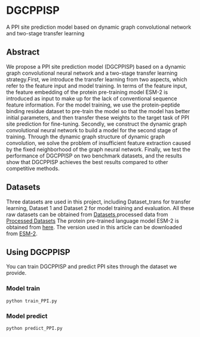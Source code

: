# DGCPPISP
  A PPI site prediction model based on dynamic graph convolutional network and two-stage transfer learning
## Abstract
  We propose a PPI site prediction model (DGCPPISP) based on a dynamic graph convolutional neural network and a two-stage transfer learning strategy.First, we introduce the transfer learning from two aspects, which refer to the feature input and model training. In terms of the feature input, the feature embedding of the protein pre-training model ESM-2 is introduced as input to make up for the lack of conventional sequence feature information. For the model training, we use the protein-peptide binding residue dataset to pre-train the model so that the model has better initial parameters, and then transfer these weights to the target task of PPI site prediction for fine-tuning. Secondly, we construct the dynamic graph convolutional neural network to build a model for the second stage of training. Through the dynamic graph structure of dynamic graph convolution, we solve the problem of insufficient feature extraction caused by the fixed neighborhood of the graph neural network. Finally, we test the performance of DGCPPISP on two benchmark datasets, and the results show that DGCPPISP achieves the best results compared to other competitive methods. 
## Datasets
  Three datasets are used in this project, including Dataset_trans for transfer learning, Dataset 1 and Dataset 2 for model training and evaluation. All these raw datasets can be obtained from [Datasets](https://github.com/CSUBioGroup/DeepPPISP),processed data from [Processed Datasets](https://drive.google.com/file/d/123x5dxfpJnoGoNRs-ARS5wed-seusGTh/view?usp=sharing) 
  The protein pre-trained language model ESM-2 is obtained from [here](https://github.com/facebookresearch/esm). The version used in this article can be downloaded from [ESM-2](https://drive.google.com/file/d/1lfOTtX7N-6hqFJQdAK5B78ko2uDLypcG/view?usp=drive_link).
## Using DGCPPISP
  You can train DGCPPISP and predict PPI sites through the dataset we provide.
### Model train
```
python train_PPI.py
```
### Model predict
```
python predict_PPI.py
```
